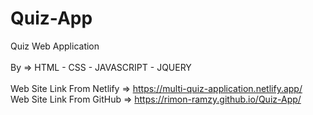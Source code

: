 # Quiz-App

Quiz Web Application</br></br>
By => HTML - CSS - JAVASCRIPT - JQUERY</br></br>
Web Site Link From Netlify => https://multi-quiz-application.netlify.app/ <br>
Web Site Link From GitHub => https://rimon-ramzy.github.io/Quiz-App/
